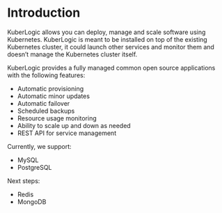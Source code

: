 # Introduction

KuberLogic allows you can deploy, manage and scale software using Kubernetes. KuberLogic is meant to be installed on top of the existing Kubernetes cluster, it could launch other services and monitor them and doesn’t manage the Kubernetes cluster itself.

KuberLogic provides a fully managed common open source applications with the following features:

* Automatic provisioning
* Automatic minor updates
* Automatic failover
* Scheduled backups
* Resource usage monitoring
* Ability to scale up and down as needed
* REST API for service management

Currently, we support:

* MySQL
* PostgreSQL

Next steps:

* Redis
* MongoDB

